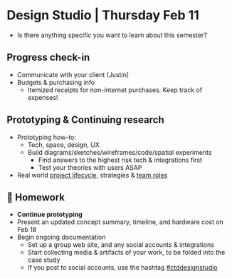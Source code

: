 # Design Studio | Thursday Feb 11

- Is there anything specific you want to learn about this semester?

## Progress check-in

- Communicate with your client (Justin)
- Budgets & purchasing info
  - Itemized receipts for non-internet purchases. Keep track of expenses!

## Prototyping & Continuing research

- Prototyping how-to:
  - Tech, space, design, UX
  - Build diagrams/sketches/wireframes/code/spatial experiments
    - Find answers to the highest risk tech & integrations first
    - Test your theories with users ASAP
- Real world [project lifecycle](./docs/project-management.md), strategies & [team roles](./docs/roles-responsibilities.md)

## 📝 Homework

- **Continue prototyping**
- Present an updated concept summary, timeline, and hardware cost on Feb 18
- Begin ongoing documentation
  - Set up a group web site, and any social accounts & integrations
  - Start collecting media & artifacts of your work, to be folded into the case study
  - If you post to social accounts, use the hashtag [#ctddesignstudio](https://www.instagram.com/explore/tags/ctddesignstudio/)

